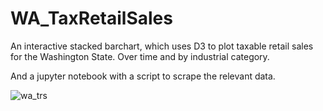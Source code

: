 # WA_TaxRetailSales

An interactive stacked barchart, which uses D3 to plot taxable retail sales for the Washington State. Over time and by industrial category.

And a jupyter notebook with a script to scrape the relevant data.

![wa_trs](https://user-images.githubusercontent.com/44818158/50369262-36b29180-0547-11e9-9a97-bafdc0aaab3e.png)

